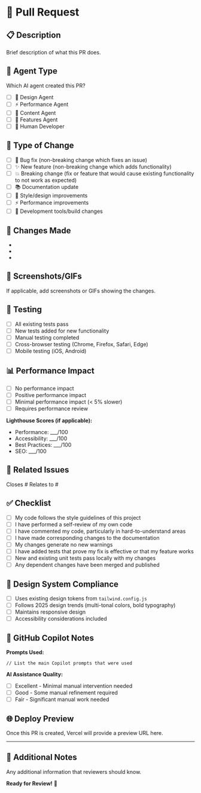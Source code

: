 # 🚀 Pull Request

## 📋 Description
Brief description of what this PR does.

## 🤖 Agent Type
Which AI agent created this PR?
- [ ] 🎨 Design Agent
- [ ] ⚡ Performance Agent
- [ ] 📝 Content Agent
- [ ] 🚀 Features Agent
- [ ] 👤 Human Developer

## 🔄 Type of Change
- [ ] 🐛 Bug fix (non-breaking change which fixes an issue)
- [ ] ✨ New feature (non-breaking change which adds functionality)
- [ ] 💥 Breaking change (fix or feature that would cause existing functionality to not work as expected)
- [ ] 📚 Documentation update
- [ ] 🎨 Style/design improvements
- [ ] ⚡ Performance improvements
- [ ] 🔧 Development tools/build changes

## 🎯 Changes Made
- 
- 
- 

## 📱 Screenshots/GIFs
If applicable, add screenshots or GIFs showing the changes.

## 🧪 Testing
- [ ] All existing tests pass
- [ ] New tests added for new functionality
- [ ] Manual testing completed
- [ ] Cross-browser testing (Chrome, Firefox, Safari, Edge)
- [ ] Mobile testing (iOS, Android)

## 📊 Performance Impact
- [ ] No performance impact
- [ ] Positive performance impact
- [ ] Minimal performance impact (< 5% slower)
- [ ] Requires performance review

**Lighthouse Scores (if applicable):**
- Performance: ___/100
- Accessibility: ___/100  
- Best Practices: ___/100
- SEO: ___/100

## 🔗 Related Issues
Closes #
Relates to #

## ✅ Checklist
- [ ] My code follows the style guidelines of this project
- [ ] I have performed a self-review of my own code
- [ ] I have commented my code, particularly in hard-to-understand areas
- [ ] I have made corresponding changes to the documentation
- [ ] My changes generate no new warnings
- [ ] I have added tests that prove my fix is effective or that my feature works
- [ ] New and existing unit tests pass locally with my changes
- [ ] Any dependent changes have been merged and published

## 🎨 Design System Compliance
- [ ] Uses existing design tokens from `tailwind.config.js`
- [ ] Follows 2025 design trends (multi-tonal colors, bold typography)
- [ ] Maintains responsive design
- [ ] Accessibility considerations included

## 🤖 GitHub Copilot Notes
**Prompts Used:**
```
// List the main Copilot prompts that were used
```

**AI Assistance Quality:**
- [ ] Excellent - Minimal manual intervention needed
- [ ] Good - Some manual refinement required
- [ ] Fair - Significant manual work needed

## 🌐 Deploy Preview
Once this PR is created, Vercel will provide a preview URL here.

---

## 📝 Additional Notes
Any additional information that reviewers should know.

**Ready for Review!** 🎉
